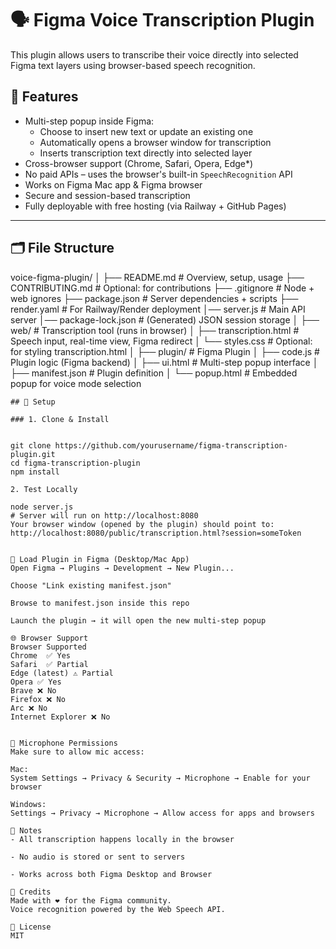 # 🗣️ Figma Voice Transcription Plugin

This plugin allows users to transcribe their voice directly into selected Figma text layers using browser-based speech recognition.

## 🎯 Features

- Multi-step popup inside Figma:  
  - Choose to insert new text or update an existing one
  - Automatically opens a browser window for transcription
  - Inserts transcription text directly into selected layer
- Cross-browser support (Chrome, Safari, Opera, Edge*)  
- No paid APIs – uses the browser's built-in `SpeechRecognition` API
- Works on Figma Mac app & Figma browser
- Secure and session-based transcription
- Fully deployable with free hosting (via Railway + GitHub Pages)

---

## 🗂️ File Structure

voice-figma-plugin/
│
├── README.md                 # Overview, setup, usage
├── CONTRIBUTING.md           # Optional: for contributions
├── .gitignore                # Node + web ignores
├── package.json              # Server dependencies + scripts
├── render.yaml               # For Railway/Render deployment
│── server.js                 # Main API server
│── package-lock.json         # (Generated) JSON session storage
│
├── web/                      # Transcription tool (runs in browser)
│   ├── transcription.html    # Speech input, real-time view, Figma redirect
│   └── styles.css            # Optional: for styling transcription.html
│
├── plugin/                   # Figma Plugin
│   ├── code.js               # Plugin logic (Figma backend)
│   ├── ui.html               # Multi-step popup interface
│   ├── manifest.json         # Plugin definition
│   └── popup.html            # Embedded popup for voice mode selection


```
## 🚀 Setup

### 1. Clone & Install


git clone https://github.com/yourusername/figma-transcription-plugin.git
cd figma-transcription-plugin
npm install

2. Test Locally

node server.js
# Server will run on http://localhost:8080
Your browser window (opened by the plugin) should point to:
http://localhost:8080/public/transcription.html?session=someToken


🧩 Load Plugin in Figma (Desktop/Mac App)
Open Figma → Plugins → Development → New Plugin...

Choose "Link existing manifest.json"

Browse to manifest.json inside this repo

Launch the plugin → it will open the new multi-step popup

🌐 Browser Support
Browser Supported
Chrome  ✅ Yes
Safari  ✅ Partial
Edge (latest) ⚠️ Partial
Opera ✅ Yes
Brave ❌ No
Firefox ❌ No
Arc ❌ No
Internet Explorer ❌ No


🔐 Microphone Permissions
Make sure to allow mic access:

Mac:
System Settings → Privacy & Security → Microphone → Enable for your browser

Windows:
Settings → Privacy → Microphone → Allow access for apps and browsers

📌 Notes
- All transcription happens locally in the browser

- No audio is stored or sent to servers

- Works across both Figma Desktop and Browser

🙌 Credits
Made with ❤️ for the Figma community.
Voice recognition powered by the Web Speech API.

📃 License
MIT

